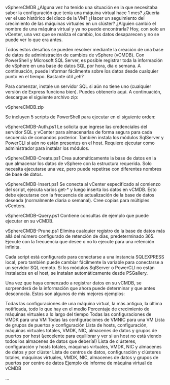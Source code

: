 vSphereCMDB
¿Alguna vez ha tenido una situación en la que necesitaba saber la configuración que tenía una máquina virtual hace 1 mes? ¿Quería ver el uso histórico del disco de la VM? ¿Hacer un seguimiento del crecimiento de las máquinas virtuales en un clúster? ¿Alguien cambió el nombre de una máquina virtual y ya no puede encontrarla? Hoy, con solo un vCenter, una vez que se realiza el cambio, los datos desaparecen y no se puede ver lo que era antes.

Todos estos desafíos se pueden resolver mediante la creación de una base de datos de administración de cambios de vSphere (vCMDB). Con PowerShell y Microsoft SQL Server, es posible registrar toda la información de vSphere en una base de datos SQL por hora, día o semana. A continuación, puede informar fácilmente sobre los datos desde cualquier punto en el tiempo. Bastante útil ¿eh?

Para comenzar, instale un servidor SQL si aún no tiene uno (cualquier versión de Express funciona bien). Puedes obtenerlo aqui. A continuación, descargue el siguiente archivo zip:

vSphereCMDB.zip

Se incluyen 5 scripts de PowerShell para ejecutar en el siguiente orden:

vSphereCMDB-Auth.ps1
Le solicita que ingrese las credenciales del servidor SQL y vCenter para almacenarlas de forma segura para cada secuencia de comandos posterior. También instala los módulos SqlServer y PowerCLI si aún no están presentes en el host. Requiere ejecutar como administrador para instalar los módulos.

vSphereCMDB-Create.ps1
Crea automáticamente la base de datos en la que almacenar los datos de vSphere con la estructura requerida. Solo necesita ejecutarse una vez, pero puede repetirse con diferentes nombres de base de datos.

vSphereCMDB-Insert.ps1
Se conecta al vCenter especificado al comienzo del script, ejecuta varios get-* y luego inserta los datos en vCMDB. Esto debe ejecutarse con la frecuencia de actualización de la base de datos deseada (normalmente diaria o semanal). Cree copias para múltiples vCenters.

vSphereCMDB-Query.ps1
Contiene consultas de ejemplo que puede ejecutar en su vCMDB.

vSphereCMDB-Prune.ps1
Elimina cualquier registro de la base de datos más allá del número configurado de retención de días, predeterminado 365. Ejecute con la frecuencia que desee o no lo ejecute para una retención infinita.

Cada script está configurado para conectarse a una instancia SQLEXPRESS local, pero también puede cambiar fácilmente la variable para conectarse a un servidor SQL remoto. Si los módulos SqlServer o PowerCLI no están instalados en el host, se instalan automáticamente desde PSGallery.

Una vez que haya comenzado a registrar datos en su vCMDB, se sorprenderá de la información que ahora puede determinar y que antes desconocía. Estos son algunos de mis mejores ejemplos:

Todas las configuraciones de una máquina virtual, la más antigua, la última notificada, todo lo que hay en el medio
Porcentaje de crecimiento de máquinas virtuales a lo largo del tiempo
Todas las configuraciones de VMDK para una VM
Todas las configuraciones de VMNIC para una VM
Lista de grupos de puertos y configuración
Lista de hosts, configuración, máquinas virtuales totales, VMDK, NIC, almacenes de datos y grupos de puertos por host (¡excelente para equilibrar y ver si un host no está viendo todos los almacenes de datos que debería!)
Lista de clústeres, configuración y hosts totales, máquinas virtuales, VMDK, NIC y almacenes de datos y por clúster
Lista de centros de datos, configuración y clústeres totales, máquinas virtuales, VMDK, NIC, almacenes de datos y grupos de puertos por centro de datos
Ejemplo de informe de máquina virtual de vCMDB

...

